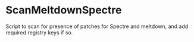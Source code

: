 # ScanMeltdownSpectre
Script to scan for presence of patches for Spectre and meltdown, and add required registry keys if so.

